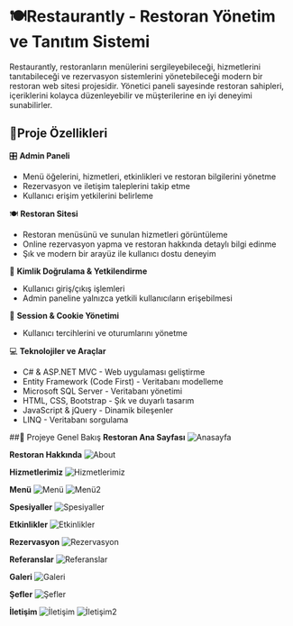 # 🍽️Restaurantly - Restoran Yönetim ve Tanıtım Sistemi

Restaurantly, restoranların menülerini sergileyebileceği, hizmetlerini tanıtabileceği ve rezervasyon sistemlerini yönetebileceği modern bir restoran web sitesi projesidir. Yönetici paneli sayesinde restoran sahipleri, içeriklerini kolayca düzenleyebilir ve müşterilerine en iyi deneyimi sunabilirler.

## 🚀Proje Özellikleri
🎛️ **Admin Paneli**

- Menü öğelerini, hizmetleri, etkinlikleri ve restoran bilgilerini yönetme
- Rezervasyon ve iletişim taleplerini takip etme
- Kullanıcı erişim yetkilerini belirleme

🍽️ **Restoran Sitesi**
- Restoran menüsünü ve sunulan hizmetleri görüntüleme
- Online rezervasyon yapma ve restoran hakkında detaylı bilgi edinme
- Şık ve modern bir arayüz ile kullanıcı dostu deneyim

🔐 **Kimlik Doğrulama & Yetkilendirme**
- Kullanıcı giriş/çıkış işlemleri
- Admin paneline yalnızca yetkili kullanıcıların erişebilmesi

🍪 **Session & Cookie Yönetimi**
- Kullanıcı tercihlerini ve oturumlarını yönetme

💻 **Teknolojiler ve Araçlar**
- C# & ASP.NET MVC - Web uygulaması geliştirme
- Entity Framework (Code First) - Veritabanı modelleme
- Microsoft SQL Server - Veritabanı yönetimi
- HTML, CSS, Bootstrap - Şık ve duyarlı tasarım
- JavaScript & jQuery - Dinamik bileşenler
- LINQ - Veritabanı sorgulama

##📸 Projeye Genel Bakış
**Restoran Ana Sayfası**
![Anasayfa](https://github.com/user-attachments/assets/a9a2982d-6c4c-450a-9b90-6fd279c1e766)

**Restoran Hakkında**
![About](https://github.com/user-attachments/assets/70b8524b-2c12-4f04-a610-ba96fb6aeab2)

**Hizmetlerimiz**
![Hizmetlerimiz](https://github.com/user-attachments/assets/7b3d1c71-141c-49c8-9267-5d2a1e809a32)

**Menü**
![Menü](https://github.com/user-attachments/assets/fb9f32fb-627e-498e-baf8-5c8a7166064a)
![Menü2](https://github.com/user-attachments/assets/2fe07607-a207-4e10-b618-c89ff6f222c2)

**Spesiyaller**
![Spesiyaller](https://github.com/user-attachments/assets/07a51600-2cda-4d46-b6e5-38d8ea4d76c6)

**Etkinlikler**
![Etkinlikler](https://github.com/user-attachments/assets/54b7372b-953d-431e-8c2b-502d162da00e)

**Rezervasyon**
![Rezervasyon](https://github.com/user-attachments/assets/abde328f-ff70-426f-94cd-fc1523a17c50)

**Referanslar**
![Referanslar](https://github.com/user-attachments/assets/c221f68e-3d36-40b0-98e7-2d7f2a3a3dfa)

**Galeri**
![Galeri](https://github.com/user-attachments/assets/db2bd2a0-fdd6-4f59-8db7-c1be2ff33082)

**Şefler**
![Şefler](https://github.com/user-attachments/assets/9dafe59a-32db-4591-b2ad-391c545426b5)

**İletişim**
![İletişim](https://github.com/user-attachments/assets/8c280e72-e525-4b04-a83a-b8c6c2b7e943)
![İletişim2](https://github.com/user-attachments/assets/5219ed92-e44a-477e-bdaf-c2c593acf4b9)







